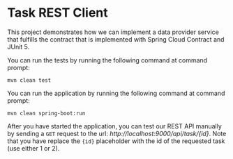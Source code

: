 # Task REST Client

This project demonstrates how we can implement a data provider service that
fulfills the contract that is implemented with Spring Cloud Contract and JUnit 5.

You can run the tests by running the following command at command prompt:

    mvn clean test

You can run the application by running the following command at command prompt:

    mvn clean spring-boot:run
    
After you have started the application, you can test our REST API manually 
by sending a `GET` request to the url: _http://localhost:9000/api/task/{id}_. 
Note that you have replace the `{id}` placeholder with the id of the requested
task (use either 1 or 2).
        